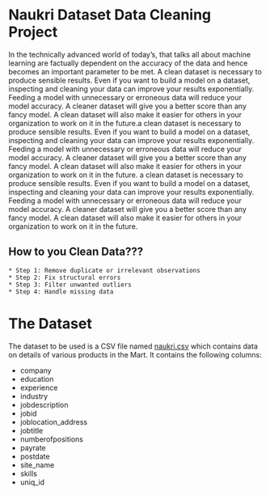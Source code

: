# Naukri Dataset Data Cleaning Project
  In the technically advanced world of today’s, that talks all about machine learning are factually dependent on the accuracy of the data and hence becomes an important parameter to be met. 
  A clean dataset is necessary to produce sensible results. Even if you want to build a model on a dataset, inspecting and cleaning your data can improve your results exponentially. Feeding a model with unnecessary or erroneous data will reduce your model accuracy. A cleaner dataset will give you a better score than any fancy model. A clean dataset will also make it easier for others in your organization to work on it in the future.a clean dataset is necessary to produce sensible results. Even if you want to build a model on a dataset, inspecting and cleaning your data can improve your results exponentially. Feeding a model with unnecessary or erroneous data will reduce your model accuracy. A cleaner dataset will give you a better score than any fancy model. A clean dataset will also make it easier for others in your organization to work on it in the future. a clean dataset is necessary to produce sensible results. Even if you want to build a model on a dataset, inspecting and cleaning your data can improve your results exponentially. 
  Feeding a model with unnecessary or erroneous data will reduce your model accuracy. A cleaner dataset will give you a better score than any fancy model. A clean dataset will also make it easier for others in your organization to work on it in the future.
  
 ## How to you Clean Data???
    * Step 1: Remove duplicate or irrelevant observations
    * Step 2: Fix structural errors
    * Step 3: Filter unwanted outliers
    * Step 4: Handle missing data
   
# The Dataset
   The dataset to be used is a CSV file named [naukri.csv](https://drive.google.com/file/d/1Rya7OjphCjFfH-NQhA-uoHiLaDmoeOVG/view?usp=sharing) which contains data on details of various products in the Mart. It contains the following columns:
   
   * company	
   * education	
   * experience	
   * industry	
   * jobdescription	
   * jobid	
   * joblocation_address	
   * jobtitle	
   * numberofpositions	
   * payrate	
   * postdate	
   * site_name	
   * skills	
   * uniq_id
